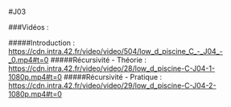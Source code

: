 #J03

###Vidéos :

#####Introduction :
https://cdn.intra.42.fr/video/video/504/low_d_piscine_C_-_J04_-_0.mp4#t=0
#####Récursivité - Théorie :
https://cdn.intra.42.fr/video/video/28/low_d_piscine-C-J04-1-1080p.mp4#t=0
#####Récursivité - Pratique :
https://cdn.intra.42.fr/video/video/29/low_d_piscine-C-J04-2-1080p.mp4#t=0
